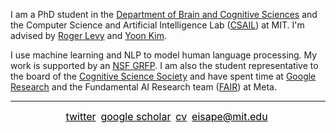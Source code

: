 I am a PhD student in the [Department of Brain and Cognitive Sciences](https://bcs.mit.edu/) and the Computer Science and Artificial Intelligence Lab ([CSAIL](https://www.csail.mit.edu/)) at MIT. I'm advised by [Roger Levy](http://cpl.mit.edu/people.html) and [Yoon Kim](https://people.csail.mit.edu/yoonkim/).

I use machine learning and NLP to model human language processing. My work is supported by an [NSF GRFP](https://www.nsfgrfp.org/). I am also the student representative to the board of the [Cognitive Science Society](https://cognitivesciencesociety.org/) and have spent time at [Google Research](https://research.google/) and the Fundamental AI Research team ([FAIR](https://ai.meta.com/research/)) at Meta.

---
<p align="center">
    <a href="https://twitter.com/tiwa_eisape" style="color:black;font-size: 16px;">twitter</a>&nbsp
    <a href="https://scholar.google.com/citations?hl=en&user=1FI8NfEAAAAJ&view_op=list_works&sortby=pubdate" style="color:black;font-size: 16px;">google scholar</a>&nbsp
    <a href="https://github.com/eisape/eisape.github.io/blob/main/eisape_files/cv.pdf" style="color:black;font-size: 16px;">cv</a>&nbsp
    <a href="mailto:eisape@mit.edu" style="color:black;font-size: 16px;">eisape@mit.edu</a>&nbsp
</p>

